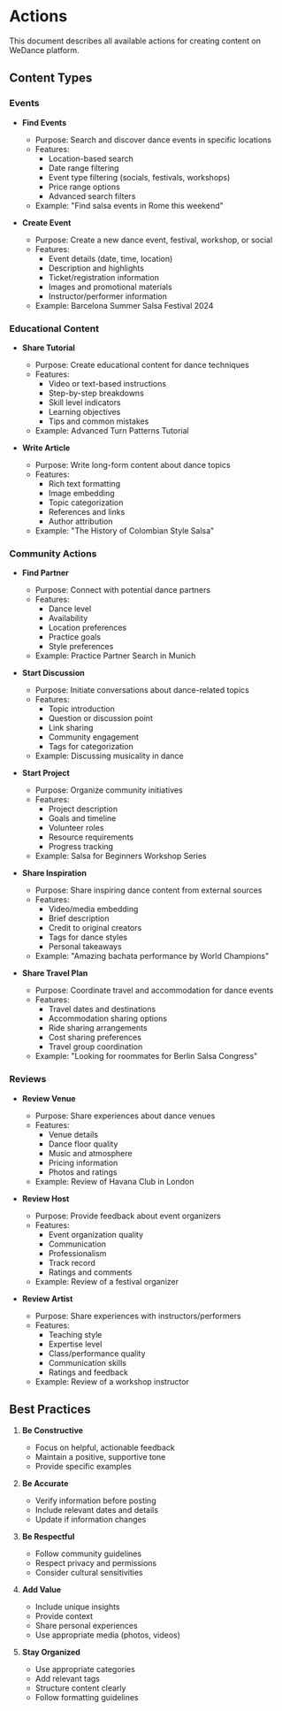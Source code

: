 # Actions

This document describes all available actions for creating content on WeDance platform.

## Content Types

### Events

- **Find Events**

  - Purpose: Search and discover dance events in specific locations
  - Features:
    - Location-based search
    - Date range filtering
    - Event type filtering (socials, festivals, workshops)
    - Price range options
    - Advanced search filters
  - Example: "Find salsa events in Rome this weekend"

- **Create Event**
  - Purpose: Create a new dance event, festival, workshop, or social
  - Features:
    - Event details (date, time, location)
    - Description and highlights
    - Ticket/registration information
    - Images and promotional materials
    - Instructor/performer information
  - Example: Barcelona Summer Salsa Festival 2024

### Educational Content

- **Share Tutorial**

  - Purpose: Create educational content for dance techniques
  - Features:
    - Video or text-based instructions
    - Step-by-step breakdowns
    - Skill level indicators
    - Learning objectives
    - Tips and common mistakes
  - Example: Advanced Turn Patterns Tutorial

- **Write Article**
  - Purpose: Write long-form content about dance topics
  - Features:
    - Rich text formatting
    - Image embedding
    - Topic categorization
    - References and links
    - Author attribution
  - Example: "The History of Colombian Style Salsa"

### Community Actions

- **Find Partner**

  - Purpose: Connect with potential dance partners
  - Features:
    - Dance level
    - Availability
    - Location preferences
    - Practice goals
    - Style preferences
  - Example: Practice Partner Search in Munich

- **Start Discussion**

  - Purpose: Initiate conversations about dance-related topics
  - Features:
    - Topic introduction
    - Question or discussion point
    - Link sharing
    - Community engagement
    - Tags for categorization
  - Example: Discussing musicality in dance

- **Start Project**

  - Purpose: Organize community initiatives
  - Features:
    - Project description
    - Goals and timeline
    - Volunteer roles
    - Resource requirements
    - Progress tracking
  - Example: Salsa for Beginners Workshop Series

- **Share Inspiration**

  - Purpose: Share inspiring dance content from external sources
  - Features:
    - Video/media embedding
    - Brief description
    - Credit to original creators
    - Tags for dance styles
    - Personal takeaways
  - Example: "Amazing bachata performance by World Champions"

- **Share Travel Plan**
  - Purpose: Coordinate travel and accommodation for dance events
  - Features:
    - Travel dates and destinations
    - Accommodation sharing options
    - Ride sharing arrangements
    - Cost sharing preferences
    - Travel group coordination
  - Example: "Looking for roommates for Berlin Salsa Congress"

### Reviews

- **Review Venue**

  - Purpose: Share experiences about dance venues
  - Features:
    - Venue details
    - Dance floor quality
    - Music and atmosphere
    - Pricing information
    - Photos and ratings
  - Example: Review of Havana Club in London

- **Review Host**

  - Purpose: Provide feedback about event organizers
  - Features:
    - Event organization quality
    - Communication
    - Professionalism
    - Track record
    - Ratings and comments
  - Example: Review of a festival organizer

- **Review Artist**
  - Purpose: Share experiences with instructors/performers
  - Features:
    - Teaching style
    - Expertise level
    - Class/performance quality
    - Communication skills
    - Ratings and feedback
  - Example: Review of a workshop instructor

## Best Practices

1. **Be Constructive**

   - Focus on helpful, actionable feedback
   - Maintain a positive, supportive tone
   - Provide specific examples

2. **Be Accurate**

   - Verify information before posting
   - Include relevant dates and details
   - Update if information changes

3. **Be Respectful**

   - Follow community guidelines
   - Respect privacy and permissions
   - Consider cultural sensitivities

4. **Add Value**

   - Include unique insights
   - Provide context
   - Share personal experiences
   - Use appropriate media (photos, videos)

5. **Stay Organized**
   - Use appropriate categories
   - Add relevant tags
   - Structure content clearly
   - Follow formatting guidelines
